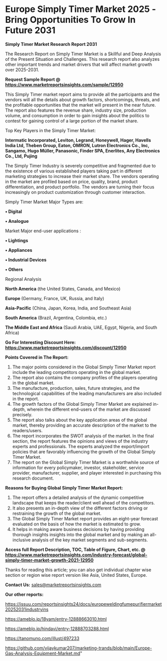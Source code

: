 # Europe Simply Timer Market 2025 -Bring Opportunities To Grow In Future 2031

<strong>Simply Timer Market Research Report 2031</strong>

The Research Report on Simply Timer Market is a Skillful and Deep Analysis of the Present Situation and Challenges. This research report also analyzes other important trends and market drivers that will affect market growth over 2025-2031.

<strong>Request Sample Report @ <a href=https://www.marketreportsinsights.com/sample/12950>https://www.marketreportsinsights.com/sample/12950</a></strong>

This Simply Timer market report aims to provide all the participants and the vendors will all the details about growth factors, shortcomings, threats, and the profitable opportunities that the market will present in the near future. The report also features the revenue share, industry size, production volume, and consumption in order to gain insights about the politics to contest for gaining control of a large portion of the market share.

Top Key Players in the Simply Timer Market:

<strong>Intermatic Incorporated, Leviton, Legrand, Honeywell, Hager, Havells India Ltd, Theben Group, Eaton, OMRON, Lutron Electronics Co., Inc, Sangamo, Hugo Müller, Panasonic, Finder SPA, Enerlites, Any Electronics Co., Ltd, Pujing</strong>

The Simply Timer Industry is severely competitive and fragmented due to the existence of various established players taking part in different marketing strategies to increase their market share. The vendors operating in the market are profiled based on price, quality, brand, product differentiation, and product portfolio. The vendors are turning their focus increasingly on product customization through customer interaction.

Simply Timer Market Major Types are:

<strong>• Digital

• Analogue</strong>

Market Major end-user applications :

<strong>• Lightings

• Appliances

• Industrial Devices

• Others</strong>

Regional Analysis

</u><strong><b>North America</b></strong> (the United States, Canada, and Mexico)

<strong><b>Europe </b></strong>(Germany, France, UK, Russia, and Italy)

<strong><b>Asia-Pacific</b></strong> (China, Japan, Korea, India, and Southeast Asia)

<strong><b>South America</b></strong> (Brazil, Argentina, Colombia, etc.)

<strong><b>The Middle East and Africa</b></strong> (Saudi Arabia, UAE, Egypt, Nigeria, and South Africa)

<strong>Go For Interesting Discount Here: <a href=https://www.marketreportsinsights.com/discount/12950>https://www.marketreportsinsights.com/discount/12950</a></strong>

<strong>Points Covered in The Report:</strong>
<ol>
  <li>The major points considered in the Global Simply Timer Market report include the leading competitors operating in the global market.</li>
  <li>The report also contains the company profiles of the players operating in the global market.</li>
  <li>The manufacture, production, sales, future strategies, and the technological capabilities of the leading manufacturers are also included in the report.</li>
  <li>The growth factors of the Global Simply Timer Market are explained in-depth, wherein the different end-users of the market are discussed precisely.</li>
  <li>The report also talks about the key application areas of the global market, thereby providing an accurate description of the market to the readers/users.</li>
  <li>The report incorporates the SWOT analysis of the market. In the final section, the report features the opinions and views of the industry experts and professionals. The experts analyzed the export/import policies that are favorably influencing the growth of the Global Simply Timer Market.</li>
  <li>The report on the Global Simply Timer Market is a worthwhile source of information for every policymaker, investor, stakeholder, service provider, manufacturer, supplier, and player interested in purchasing this research document.</li>
</ol>
<strong>Reasons for Buying Global Simply Timer Market Report:</strong>

<ol>
  <li>The report offers a detailed analysis of the dynamic competitive landscape that keeps the reader/client well ahead of the competitors.</li>
  <li>It also presents an in-depth view of the different factors driving or restraining the growth of the global market.</li>
  <li>The Global Simply Timer Market report provides an eight-year forecast evaluated on the basis of how the market is estimated to grow.</li>
  <li>It helps in making aware business decisions by having providing thorough insights insights into the global market and by making an all-inclusive analysis of the key market segments and sub-segments.</li>
</ol>
<strong>Access full Report Description, TOC, Table of Figure, Chart, etc. @ <a href=https://www.marketreportsinsights.com/industry-forecast/global-simply-timer-market-growth-2021-12950>https://www.marketreportsinsights.com/industry-forecast/global-simply-timer-market-growth-2021-12950</a></strong>


Thanks for reading this article; you can also get individual chapter wise section or region wise report version like Asia, United States, Europe.

<strong>Contact Us:</strong>
sales@marketreportsinsights.com

<strong>Our other reports:</strong>

<a href=https://issuu.com/reportsinsights24/docs/europeweldingfumepurifiermarket20252031industryins>https://issuu.com/reportsinsights24/docs/europeweldingfumepurifiermarket20252031industryins</a>

<a href=https://ameblo.jp/18yam/entry-12888663010.html>https://ameblo.jp/18yam/entry-12888663010.html</a>

<a href=https://ameblo.jp/hindavi/entry-12888703288.html>https://ameblo.jp/hindavi/entry-12888703288.html</a>

<a href=https://tanomuno.com/illust/497233>https://tanomuno.com/illust/497233</a>

<a href=https://github.com/vijaykumar207/marketing-trands/blob/main/Europe-Gas-Analysis-Equipment-Market.md>https://github.com/vijaykumar207/marketing-trands/blob/main/Europe-Gas-Analysis-Equipment-Market.md</a>"
